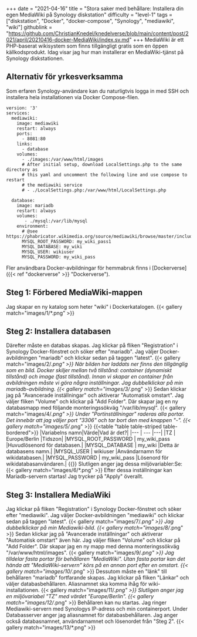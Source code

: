 +++
date = "2021-04-16"
title = "Stora saker med behållare: Installera din egen MediaWiki på Synology diskstation"
difficulty = "level-1"
tags = ["diskstation", "Docker", "docker-compose", "Synology", "mediawiki", "wiki"]
githublink = "https://github.com/ChristianKnedel/knedelverse/blob/main/content/post/2021/april/20210416-docker-MediaWiki/index.sv.md"
+++
MediaWiki är ett PHP-baserat wikisystem som finns tillgängligt gratis som en öppen källkodsprodukt. Idag visar jag hur man installerar en MediaWiki-tjänst på Synology diskstationen.
## Alternativ för yrkesverksamma
Som erfaren Synology-användare kan du naturligtvis logga in med SSH och installera hela installationen via Docker Compose-filen.
```
version: '3'
services:
  mediawiki:
    image: mediawiki
    restart: always
    ports:
      - 8081:80
    links:
      - database
    volumes:
      - ./images:/var/www/html/images
      # After initial setup, download LocalSettings.php to the same directory as
      # this yaml and uncomment the following line and use compose to restart
      # the mediawiki service
      # - ./LocalSettings.php:/var/www/html/LocalSettings.php

  database:
    image: mariadb
    restart: always
    volumes:
       - ./mysql:/var/lib/mysql
    environment:
      # @see https://phabricator.wikimedia.org/source/mediawiki/browse/master/includes/DefaultSettings.php
      MYSQL_ROOT_PASSWORD: my_wiki_pass1
      MYSQL_DATABASE: my_wiki
      MYSQL_USER: wikiuser
      MYSQL_PASSWORD: my_wiki_pass

```
Fler användbara Docker-avbildningar för hemmabruk finns i [Dockerverse]({{< ref "dockerverse" >}} "Dockerverse").
## Steg 1: Förbered MediaWiki-mappen
Jag skapar en ny katalog som heter "wiki" i Dockerkatalogen.
{{< gallery match="images/1/*.png" >}}

## Steg 2: Installera databasen
Därefter måste en databas skapas. Jag klickar på fliken "Registration" i Synology Docker-fönstret och söker efter "mariadb". Jag väljer Docker-avbildningen "mariadb" och klickar sedan på taggen "latest".
{{< gallery match="images/2/*.png" >}}
När bilden har laddats ner finns den tillgänglig som en bild. Docker skiljer mellan två tillstånd: container (dynamiskt tillstånd) och image (fast tillstånd). Innan vi skapar en container från avbildningen måste vi göra några inställningar. Jag dubbelklickar på min mariadb-avbildning.
{{< gallery match="images/3/*.png" >}}
Sedan klickar jag på "Avancerade inställningar" och aktiverar "Automatisk omstart". Jag väljer fliken "Volume" och klickar på "Add Folder". Där skapar jag en ny databasmapp med följande monteringssökväg "/var/lib/mysql".
{{< gallery match="images/4/*.png" >}}
Under "Portinställningar" raderas alla portar. Det innebär att jag väljer port "3306" och tar bort den med knappen "-".
{{< gallery match="images/5/*.png" >}}
{{<table "table table-striped table-bordered">}}
|Variabelns namn|Värde|Vad är det?|
|--- | --- |---|
|TZ	| Europe/Berlin	|Tidszon|
|MYSQL_ROOT_PASSWORD	| my_wiki_pass	|Huvudlösenord för databasen.|
|MYSQL_DATABASE |	my_wiki	|Detta är databasens namn.|
|MYSQL_USER	| wikiuser |Användarnamn för wikidatabasen.|
|MYSQL_PASSWORD	| my_wiki_pass |Lösenord för wikidatabasanvändaren.|
{{</table>}}
Slutligen anger jag dessa miljövariabler:Se:
{{< gallery match="images/6/*.png" >}}
Efter dessa inställningar kan Mariadb-servern startas! Jag trycker på "Apply" överallt.
## Steg 3: Installera MediaWiki
Jag klickar på fliken "Registration" i Synology Docker-fönstret och söker efter "mediawiki". Jag väljer Docker-avbildningen "mediawiki" och klickar sedan på taggen "latest".
{{< gallery match="images/7/*.png" >}}
Jag dubbelklickar på min Mediawiki-bild.
{{< gallery match="images/8/*.png" >}}
Sedan klickar jag på "Avancerade inställningar" och aktiverar "Automatisk omstart" även här. Jag väljer fliken "Volume" och klickar på "Add Folder". Där skapar jag en ny mapp med denna monteringssökväg "/var/www/html/images".
{{< gallery match="images/9/*.png" >}}
Jag tilldelar fasta portar för behållaren "MediaWiki". Utan fasta portar kan det hända att "MediaWiki-servern" körs på en annan port efter en omstart.
{{< gallery match="images/10/*.png" >}}
Dessutom måste en "länk" till behållaren "mariadb" fortfarande skapas. Jag klickar på fliken "Länkar" och väljer databasbehållaren. Aliasnamnet ska komma ihåg för wiki-installationen.
{{< gallery match="images/11/*.png" >}}
Slutligen anger jag en miljövariabel "TZ" med värdet "Europe/Berlin".
{{< gallery match="images/12/*.png" >}}
Behållaren kan nu startas. Jag ringer Mediawiki-servern med Synologys IP-adress och min containerport. Under Databasserver anger jag aliasnamnet för databasbehållaren. Jag anger också databasnamnet, användarnamnet och lösenordet från "Steg 2".
{{< gallery match="images/13/*.png" >}}